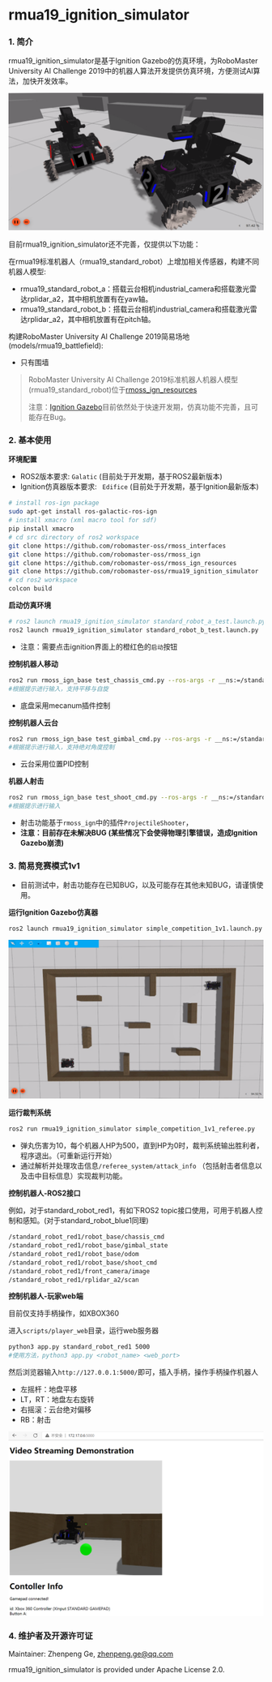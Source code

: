 # rmua19_ignition_simulator

### 1. 简介

rmua19_ignition_simulator是基于Ignition Gazebo的仿真环境，为RoboMaster University AI Challenge 2019中的机器人算法开发提供仿真环境，方便测试AI算法，加快开发效率。

![](doc/imgs/start.png)

目前rmua19_ignition_simulator还不完善，仅提供以下功能：

在rmua19标准机器人（rmua19_standard_robot）上增加相关传感器，构建不同机器人模型:
  * rmua19_standard_robot_a：搭载云台相机industrial_camera和搭载激光雷达rplidar_a2，其中相机放置有在yaw轴。
  * rmua19_standard_robot_b：搭载云台相机industrial_camera和搭载激光雷达rplidar_a2，其中相机放置有在pitch轴。

构建RoboMaster University AI Challenge 2019简易场地(models/rmua19_battlefield):
  * 只有围墙

> RoboMaster University AI Challenge 2019标准机器人机器人模型(rmua19_standard_robot)位于[rmoss_ign_resources](https://github.com/robomaster-oss/rmoss_ign_resources)
>
> 注意：[Ignition Gazebo](https://github.com/ignitionrobotics/ign-gazebo)目前依然处于快速开发期，仿真功能不完善，且可能存在Bug。

### 2. 基本使用

**环境配置**

* ROS2版本要求: `Galatic` (目前处于开发期，基于ROS2最新版本)
* Ignition仿真器版本要求: ` Edifice` (目前处于开发期，基于Ignition最新版本)

```bash
# install ros-ign package
sudo apt-get install ros-galactic-ros-ign
# install xmacro (xml macro tool for sdf)
pip install xmacro
# cd src directory of ros2 workspace 
git clone https://github.com/robomaster-oss/rmoss_interfaces
git clone https://github.com/robomaster-oss/rmoss_ign
git clone https://github.com/robomaster-oss/rmoss_ign_resources
git clone https://github.com/robomaster-oss/rmua19_ignition_simulator
# cd ros2 workspace
colcon build
```

**启动仿真环境**

```bash
# ros2 launch rmua19_ignition_simulator standard_robot_a_test.launch.py 
ros2 launch rmua19_ignition_simulator standard_robot_b_test.launch.py 
```

* 注意：需要点击ignition界面上的橙红色的`启动`按钮

**控制机器人移动**

```bash
ros2 run rmoss_ign_base test_chassis_cmd.py --ros-args -r __ns:=/standard_robot_red1/robot_base -p v:=0.3 -p w:=0.3
#根据提示进行输入，支持平移与自旋
```

* 底盘采用mecanum插件控制

**控制机器人云台**

```bash
ros2 run rmoss_ign_base test_gimbal_cmd.py --ros-args -r __ns:=/standard_robot_red1/robot_base
#根据提示进行输入，支持绝对角度控制
```

* 云台采用位置PID控制

**机器人射击**

```bash
ros2 run rmoss_ign_base test_shoot_cmd.py --ros-args -r __ns:=/standard_robot_red1/robot_base
#根据提示进行输入
```

* 射击功能基于`rmoss_ign`中的插件`ProjectileShooter`，
* **注意：目前存在未解决BUG (某些情况下会使得物理引擎错误，造成Ignition Gazebo崩溃)**

### 3. 简易竞赛模式1v1

* 目前测试中，射击功能存在已知BUG，以及可能存在其他未知BUG，请谨慎使用。

**运行Ignition Gazebo仿真器**

```bash
ros2 launch rmua19_ignition_simulator simple_competition_1v1.launch.py 
```

![](doc/imgs/simple_competition_1v1.png)

**运行裁判系统**

```bash
ros2 run rmua19_ignition_simulator simple_competition_1v1_referee.py 
```

* 弹丸伤害为10，每个机器人HP为500，直到HP为0时，裁判系统输出胜利者，程序退出。（可重新运行开始）
* 通过解析并处理攻击信息`/referee_system/attack_info` （包括射击者信息以及击中目标信息）实现裁判功能。

**控制机器人-ROS2接口**

例如，对于standard_robot_red1，有如下ROS2 topic接口使用，可用于机器人控制和感知。(对于standard_robot_blue1同理)

```bash
/standard_robot_red1/robot_base/chassis_cmd
/standard_robot_red1/robot_base/gimbal_state
/standard_robot_red1/robot_base/odom
/standard_robot_red1/robot_base/shoot_cmd
/standard_robot_red1/front_camera/image
/standard_robot_red1/rplidar_a2/scan
```

**控制机器人-玩家web端**

目前仅支持手柄操作，如XBOX360

进入`scripts/player_web`目录，运行web服务器

```bash
python3 app.py standard_robot_red1 5000
#使用方法，python3 app.py <robot_name> <web_port>
```

然后浏览器输入`http://127.0.0.1:5000/`即可，插入手柄，操作手柄操作机器人

* 左摇杆：地盘平移
* LT，RT：地盘左右旋转
* 右摇滚：云台绝对偏移
* RB：射击

![](doc/imgs/player_web.png)

### 4. 维护者及开源许可证

Maintainer: Zhenpeng Ge, zhenpeng.ge@qq.com

rmua19_ignition_simulator is provided under Apache License 2.0.

